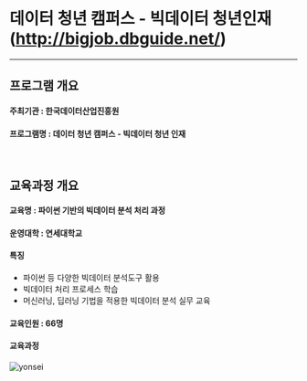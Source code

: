 데이터 청년 캠퍼스 - 빅데이터 청년인재 (http://bigjob.dbguide.net/)
=============
---

## 프로그램 개요

#### 주최기관 : 한국데이터산업진흥원
#### 프로그램명 : 데이터 청년 캠퍼스 - 빅데이터 청년 인재
<br/>

## 교육과정 개요

#### 교육명 : 파이썬 기반의 빅데이터 분석 처리 과정
#### 운영대학 : 연세대학교
#### 특징
- 파이썬 등 다양한 빅데이터 분석도구 활용
- 빅데이터 처리 프로세스 학습
- 머신러닝, 딥러닝 기법을 적용한 빅데이터 분석 실무 교육
#### 교육인원 : 66명
#### 교육과정
![yonsei](./Yonsei-DataCampus/yonsei.png)

